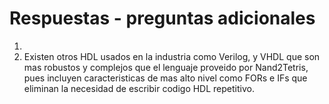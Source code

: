 # Respuestas - preguntas adicionales 
1. 
2. Existen otros HDL usados en la industria como Verilog, y VHDL que son mas robustos y complejos que el lenguaje proveido por Nand2Tetris, pues incluyen caracteristicas de mas alto nivel como FORs e IFs que eliminan la necesidad de escribir codigo HDL repetitivo.
